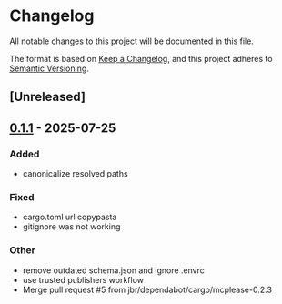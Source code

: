 # Changelog

All notable changes to this project will be documented in this file.

The format is based on [Keep a Changelog](https://keepachangelog.com/en/1.0.0/),
and this project adheres to [Semantic Versioning](https://semver.org/spec/v2.0.0.html).

## [Unreleased]

## [0.1.1](https://github.com/jbr/fs-mcp/compare/v0.1.0...v0.1.1) - 2025-07-25

### Added

- canonicalize resolved paths

### Fixed

- cargo.toml url copypasta
- gitignore was not working

### Other

- remove outdated schema.json and ignore .envrc
- use trusted publishers workflow
- Merge pull request #5 from jbr/dependabot/cargo/mcplease-0.2.3
